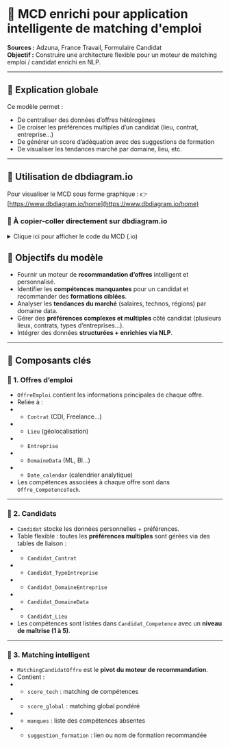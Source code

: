# 📘 MCD enrichi pour application intelligente de matching d'emploi

**Sources :** Adzuna, France Travail, Formulaire Candidat  
**Objectif :** Construire une architecture flexible pour un moteur de matching emploi / candidat enrichi en NLP.

---

## 🧠 Explication globale

Ce modèle permet :

* De centraliser des données d’offres hétérogènes
* De croiser les préférences multiples d’un candidat (lieu, contrat, entreprise…)
* De générer un score d’adéquation avec des suggestions de formation
* De visualiser les tendances marché par domaine, lieu, etc.

---

## 📎 Utilisation de dbdiagram.io

Pour visualiser le MCD sous forme graphique :
👉 [https://www.dbdiagram.io/home](https://www.dbdiagram.io/home)

### 🔽 À copier-coller directement sur dbdiagram.io

<details>
<summary>Clique ici pour afficher le code du MCD (.io)</summary>

// 🔹 Table des offres d'emploi
Table OffreEmploi {
  id_offre int [pk] // identifiant unique de l'offre (source: id)
  id_contrat int [ref: > Contrat.id_contrat] // FK vers type de contrat
  id_lieu int [ref: > Lieu.id_lieu] // FK vers localisation
  id_date int [ref: > Date_calendar.id_date]
  id_entreprise int [ref: > Entreprise.id_entreprise] // FK vers l'employeur
  id_domaine int [pk] // table domaine
  titre text // source: (title / intitule)
  description text // source: description
  date_publication datetime // source: created / dateCreation : normalisation du format
  date_mise_a_jour datetime
  source varchar(50) // valeur fixe : "adzuna" ou "france_travail"
  source_url varchar(100)
  niveau_seniorite varchar(20) // ex: Junior, Senior — déduit via NLP sur le titre ou description
  salaire_min int // Adzuna : salary_min | FranceTravail : à extraire via NLP (contexteTravail) : a calculer sur moyenne domaine_data+lieu+seniorité
  salaire_max int // idem
  teletravail_possible boolean // détecté dans le texte (mots clés: "remote", "télétravail", etc.)
  score_attractivite float // score calculé pondérant salaire, techno, remote, contrat, localisation
  code_ROME int // Code Rome
}

// 🔹 Table des dates
Table Date_calendar {
  id_date int [pk]
  full_date date // ex: 2025-04-10
  jour int // 1 à 31
  mois int // 1 à 12
  mois_nom varchar(20) // Avril
  trimestre int // 1 à 4
  annee int
  semaine int // numéro de semaine
  jour_semaine varchar(20) // Lundi, Mardi, etc.
}

// 🔹 Table des localisations géographiques
Table Lieu {
  id_lieu int [pk]
  libelle text // ex: "33 - BORDEAUX" — source: location_area / lieuTravail.libelle
  code_postal varchar(10) // à extraire via regex sur libelle
  ville varchar(50) // idem
  departement varchar(50) // idem
  region varchar(50) // Adzuna : location_area_0 | FranceTravail : à construire via mapping CP/region
  pays varchar(50) // valeur fixe : "France"
  latitude float // source directe (France Travail)
  longitude float // idem
}

// 🔹 Table des entreprises
Table Entreprise {
  id_entreprise int [pk]
  nom text // source: company_display_name / entreprise.nom
  id_type_entreprise int [ref: > TypeEntreprise.id_type] // nouveau : FK
  id_domaine_entreprise int [ref: > DomaineEntreprise.id_domaine_ent] // nouveau : FK
  tranche_effectif varchar(50) // source: trancheEffectifEtab (à fiabiliser via API)
}

// 🔹 Type d'entreprise (Start-up, PME, etc.)
Table TypeEntreprise {
  id_type int [pk]
  nom varchar(30) // ex: "Start-up", "PME", "ETI", "Grand Groupe"
}

// 🔹 Domaine d'activité de l'entreprise
Table DomaineEntreprise {
  id_domaine_ent int [pk]
  nom varchar(50) // ex: "Banque", "Retail", "Transport", "Santé", etc.
}

// 🔹 Table des contrats
Table Contrat {
  id_contrat int [pk]
  type_contrat varchar(30) // source: contract_type (CDI, CDD, Freelance) | NLP sur description
  temps_travail varchar(30) // NLP sur contexteTravail ou champ dédié
  alternance boolean // détecté via NLP (présence du mot "alternance")
  horaires text // source: contexteTravail.horaires
}

// 🔹 Table des compétences techniques (standardisées)
Table CompetenceTech {
  id_competence int [pk]
  nom text // extrait via NLP sur description
  type varchar(30) // classification manuelle : langage, outil, framework, cloud...
  
}

// 🔹 Table des formations recommandées
Table Formation {
  id_formation int [pk]
  nom text
  plateforme text // ex: OpenClassrooms, Coursera, Udemy
  cout int // en euros
  niveau text // Débutant, Intermédiaire, Avancé
  duree varchar(30) // ex: "2 semaines", "10h"
  lien text // URL directe
}

// 🔹 Table de liaison Formation <-> Compétence
Table Formation_Competence {
  id_formation int [ref: > Formation.id_formation, primary key]
  id_competence int [ref: > CompetenceTech.id_competence, primary key]
}

// 🔹 Table de liaison Offre <-> Compétence
Table Offre_CompetenceTech {
  id_offre int [ref: > OffreEmploi.id_offre, primary key]
  id_competence int [ref: > CompetenceTech.id_competence, primary key]
  //exigence boolean // A ENLEVER  NLP : si compétence obligatoire ou souhaitée
}

// 🔹 Domaine data (standardisé)
Table DomaineData {
  id_domaine int [pk]
  nom varchar(30) // ex: "ML", "BI", "Data Eng", "Data Analyst", etc.
}

// 🔹 Table de liaison CompétenceTech <-> DomaineData
Table Competence_Domaine {
  id_competence int [ref: > CompetenceTech.id_competence, primary key]
  id_domaine int [ref: > DomaineData.id_domaine, primary key]
  poids int // calcul dynamique en fonction de la tendance du marché. Ex : offre present dans 80% des offres VBI mais 20% du ML . A renfrocer avoir le booleen
  // Cette table permet de relier une compétence à plusieurs domaines
  // Exemple : Python → ML + Data Eng + BI
}

// 🔹 Table des candidats (mise à jour avec des FK vers d'autres tables)
Table Candidat {
  id_candidat int [pk]
  email text // donné utilisateur
  mobilite boolean // l'utilisateur est-il mobile ?
  niveau_experience varchar(30) // Junior, Senior — donné utilisateur
  salaire_min_souhaite int // souhait utilisateur
  remote_souhaite text // ex: "jamais", "1 ou 2j", "remote total" — texte libre
}

// 🔹 Table des soft skills
Table Soft_skills {
  id_soft_skills int [pk]
  nom_skill varchar(50) //
}

// 🔹 Table de liaison Candidat <-> Compétence
Table Candidat_Competence {
  id_candidat int [ref: > Candidat.id_candidat, primary key]
  id_competence int [ref: > CompetenceTech.id_competence, primary key]
  niveau int // niveau perçu ou auto-évalué : 1 (débutant) à 5 (expert)
}

// 🔹 Domaine data préféré du candidat (s'il peut en choisir plusieurs)
Table Candidat_DomaineData {
  id_candidat int [ref: > Candidat.id_candidat, primary key]
  id_domaine int [ref: > DomaineData.id_domaine, primary key]
  // Permet à un candidat d’avoir plusieurs domaines data préférés
}

// 🔹 Localisations préférées du candidat (multi-lieux)
Table Candidat_Lieu {
  id_candidat int [ref: > Candidat.id_candidat, primary key]
  id_lieu int [ref: > Lieu.id_lieu, primary key]
  type_pref varchar(20) // optionnel : "principale", "secondaire", "remote"
}

Table Candidat_Contrat {
  id_candidat int [ref: > Candidat.id_candidat, primary key]
  id_contrat int [ref: > Contrat.id_contrat, primary key]
  // Permet de choisir plusieurs types de contrat souhaités (ex : CDI + Freelance)
}

Table Candidat_TypeEntreprise {
  id_candidat int [ref: > Candidat.id_candidat, primary key]
  id_type int [ref: > TypeEntreprise.id_type, primary key]
  // Ex : je veux bosser en start-up OU ETI
}

Table Candidat_DomaineEntreprise {
  id_candidat int [ref: > Candidat.id_candidat, primary key]
  id_domaine_ent int [ref: > DomaineEntreprise.id_domaine_ent, primary key]
  // Ex : secteurs préférés : Santé + Banque
}

// 🔹 Table de matching entre offre et candidat
Table MatchingCandidatOffre {
  id_matching int [pk]
  id_candidat int [ref: > Candidat.id_candidat]
  id_offre int [ref: > OffreEmploi.id_offre]
  score_global float // score final basé sur plusieurs critères
  score_tech float // score uniquement sur la correspondance des compétences
  manques text // liste des compétences manquantes
  suggestion_formation text // texte libre ou lien vers catalogue
}

// 🔹 Localisations préférées du candidat (multi-lieux)
Table Candidat_formation {
  id_candidat int [ref: > Candidat.id_candidat, primary key]
  id_formation int [ref: > Formation.id_formation, primary key]
  type_pref varchar(20) // optionnel : "principale", "secondaire", "remote"
}

// 🔹 Localisations préférées du candidat (multi-lieux)
Table offre_soft_skills {
  id_offre int [ref: > OffreEmploi.id_offre, primary key]
  id_soft_skills int [ref: > Soft_skills.id_soft_skills, primary key]
  type_pref varchar(20) // optionnel : "principale", "secondaire", "remote"
}

</details>

## 🎯 Objectifs du modèle

* Fournir un moteur de **recommandation d’offres** intelligent et personnalisé.
* Identifier les **compétences manquantes** pour un candidat et recommander des **formations ciblées**.
* Analyser les **tendances du marché** (salaires, technos, régions) par domaine data.
* Gérer des **préférences complexes et multiples** côté candidat (plusieurs lieux, contrats, types d’entreprises…).
* Intégrer des données **structurées + enrichies via NLP**.

---

## 🧱 Composants clés

### 🔹 1. Offres d’emploi

* `OffreEmploi` contient les informations principales de chaque offre.
* Reliée à :
* * `Contrat` (CDI, Freelance…)
* * `Lieu` (géolocalisation)
* * `Entreprise`
* * `DomaineData` (ML, BI…)
* * `Date_calendar` (calendrier analytique)
* Les compétences associées à chaque offre sont dans `Offre_CompetenceTech`.

---

### 🔹 2. Candidats

* `Candidat` stocke les données personnelles + préférences.
* Table flexible : toutes les **préférences multiples** sont gérées via des tables de liaison :
* * `Candidat_Contrat`
* * `Candidat_TypeEntreprise`
* * `Candidat_DomaineEntreprise`
* * `Candidat_DomaineData`
* * `Candidat_Lieu`
* Les compétences sont listées dans `Candidat_Competence` avec un **niveau de maîtrise (1 à 5)**.

---

### 🔹 3. Matching intelligent

* `MatchingCandidatOffre` est le **pivot du moteur de recommandation**.
* Contient :
* * `score_tech` : matching de compétences
* * `score_global` : matching global pondéré
* * `manques` : liste des compétences absentes
* * `suggestion_formation` : lien ou nom de formation recommandée
